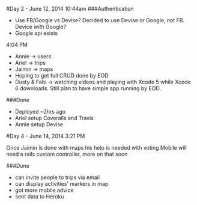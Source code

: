 #Day 2 - June 12, 2014 
10:44am
###Authentication
- Use FB/Google vs Devise? Decided to use Devise or Google, not FB. Device _with_ Google?
- Google api exists

4:04 PM
- Annie -> users
- Ariel -> trips
- Jaimin -> maps
- Hoping to get full CRUD done by EOD
- Dusty & Fabi -> watching videos and playing with Xcode 5 while Xcode 6 downloads. Still plan to have simple app running by EOD.

###Done
- Deployed ~2hrs ago
- Ariel setup Coveralls and Travis
- Annie setup Devise

#Day 4 - June 14, 2014
3:21 PM

Once Jaimin is done with maps his help is needed with voting
Mobile will need a rails custom controller, more on that soon

###Done
- can invite people to trips via email
- can display activities' markers in map
- got more mobile advice
- sent data to Heroku
